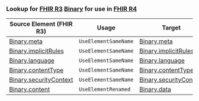 ### Lookup for [FHIR R3](https://hl7.org/fhir/STU3/) [Binary](https://hl7.org/fhir/STU3/Binary.html) for use in [FHIR R4](https://hl7.org/fhir/R4/)

| Source Element (FHIR R3) | Usage | Target |
| -------------- | ----- | ------ |
| [Binary.meta](https://hl7.org/fhir/STU3/Binary.html#resource) | `UseElementSameName` | [Binary.meta](https://hl7.org/fhir/R4/Binary.html#resource) |
| [Binary.implicitRules](https://hl7.org/fhir/STU3/Binary.html#resource) | `UseElementSameName` | [Binary.implicitRules](https://hl7.org/fhir/R4/Binary.html#resource) |
| [Binary.language](https://hl7.org/fhir/STU3/Binary.html#resource) | `UseElementSameName` | [Binary.language](https://hl7.org/fhir/R4/Binary.html#resource) |
| [Binary.contentType](https://hl7.org/fhir/STU3/Binary.html#resource) | `UseElementSameName` | [Binary.contentType](https://hl7.org/fhir/R4/Binary.html#resource) |
| [Binary.securityContext](https://hl7.org/fhir/STU3/Binary.html#resource) | `UseElementSameName` | [Binary.securityContext](https://hl7.org/fhir/R4/Binary.html#resource) |
| [Binary.content](https://hl7.org/fhir/STU3/Binary.html#resource) | `UseElementRenamed` | [Binary.data](https://hl7.org/fhir/R4/Binary.html#resource) |
